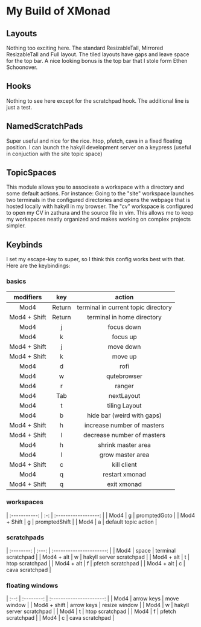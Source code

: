 # My Build of XMonad

## Layouts
Nothing too exciting here. The standard ResizableTall, Mirrored ResizableTall
and Full layout. The tiled layouts have gaps and leave space for the top bar.
A nice looking bonus is the top bar that I stole form Ethen Schoonover.

## Hooks
Nothing to see here except for the scratchpad hook. The additional line is just
a test.

## NamedScratchPads
Super useful and nice for the rice.
htop, pfetch, cava in a fixed floating position. I can launch the hakyll
development server on a keypress (useful in conjuction with the site topic
space)

## TopicSpaces 
This module allows you to associeate a workspace with a directory and some
default actions. For instance:  Going to the "site" workspace launches two
terminals in the configured directories and opens the webpage that is hosted
locally with hakyll in my browser.  The "cv" workspace is configured to open my
CV in zathura and the source file in vim.  This allows me to keep my workspaces
neatly organized and makes working on complex projects simpler.

## Keybinds
I set my escape-key to super, so I think this config works best with that.
Here are the keybindings:

### basics
| modifiers    | key    | action                               |
| :----------: | :----: | :----------------------------------: |
| Mod4         | Return | terminal in current topic directory  |
| Mod4 + Shift | Return | terminal in home directory           |
| Mod4         | j      | focus down                           |
| Mod4         | k      | focus up                             |
| Mod4 + Shift | j      | move down                            |
| Mod4 + Shift | k      | move up                              |
| Mod4         | d      | rofi                                 |
| Mod4         | w      | qutebrowser                          |
| Mod4         | r      | ranger                               |
| Mod4         | Tab    | nextLayout                           |
| Mod4         | t      | tiling Layout                        |
| Mod4         | b      | hide bar (weird with gaps)           |
| Mod4 + Shift | h      | increase number of masters           |
| Mod4 + Shift | l      | decrease number of masters           |
| Mod4         | h      | shrink master area                   |
| Mod4         | l      | grow master area                     |
| Mod4 + Shift | c      | kill client                          |
| Mod4         | q      | restart xmonad                       |
| Mod4 + Shift | q      | exit xmonad                          |

### workspaces
| :-----------: | :-: | :------------------: |
| Mod4          | g   | promptedGoto         |
| Mod4 + Shift  | g   | promptedShift        |
| Mod4          | a   | default topic action |

### scratchpads
| :--------: | :---: | :----------------------: |
| Mod4       | space | terminal scratchpad      |
| Mod4 + alt | w     | hakyll server scratchpad |
| Mod4 + alt | t     | htop  scratchpad         |
| Mod4 + alt | f     | pfetch scratchpad        |
| Mod4 + alt | c     | cava scratchpad          |

### floating windows
| :--:         | :--------: | :----------------------: |
| Mod4         | arrow keys | move window              |
| Mod4 + shift | arrow keys | resize window            |
| Mod4         | w          | hakyll server scratchpad |
| Mod4         | t          | htop  scratchpad         |
| Mod4         | f          | pfetch scratchpad        |
| Mod4         | c          | cava scratchpad          |
